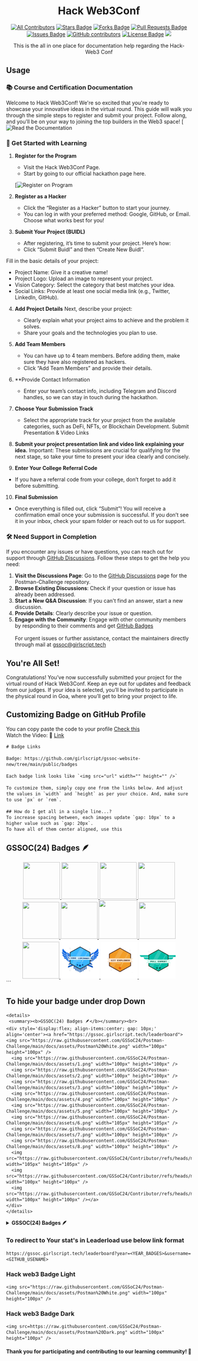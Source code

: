 

<h1 align="center">Hack Web3Conf</h1>

<div align="center">
  
<!-- ALL-CONTRIBUTORS-BADGE:START - Do not remove or modify this section -->

[![All Contributors](https://img.shields.io/badge/all_contributors-1-orange.svg?style=flat-square)](#contributors-)
<a href="https://github.com/GSSoC24/Hack-Web3Conf/stargazers"><img src="https://img.shields.io/github/stars/GSSoC24/Hack-Web3Conf" alt="Stars Badge"/></a>
<a href="https://github.com/GSSoC24/Hack-Web3Conf/network/members"><img src="https://img.shields.io/github/forks/GSSoC24/Hack-Web3Conf" alt="Forks Badge"/></a>
<a href="https://github.com/GSSoC24/Hack-Web3Conf/pulls"><img src="https://img.shields.io/github/issues-pr/GSSoC24/Hack-Web3Conf" alt="Pull Requests Badge"/></a>
<a href="https://github.com/GSSoC24/Hack-Web3Conf/issues"><img src="https://img.shields.io/github/issues/GSSoC24/Hack-Web3Conf" alt="Issues Badge"/></a>
<a href="https://github.com/GSSoC24/Hack-Web3Conf/graphs/contributors"><img alt="GitHub contributors" src="https://img.shields.io/github/contributors/GSSoC24/Hack-Web3Conf?color=2b9348"></a>
<a href="https://github.com/GSSoC24/Hack-Web3Conf/blob/master/LICENSE"><img src="https://img.shields.io/github/license/GSSoC24/Hack-Web3Conf?color=2b9348" alt="License Badge"/></a>
[![](https://visitcount.itsvg.in/api?id=gssoc-postman&label=Profile%20Views&color=0&icon=5&pretty=true)](https://visitcount.itsvg.in)
<!-- ALL-CONTRIBUTORS-BADGE:END -->
This is the all in one place for documentation help regarding the Hack- Web3 Conf
</div>


## Usage

### 📚 Course and Certification Documentation

Welcome to Hack Web3Conf! We're so excited that you're ready to showcase your innovative ideas in the virtual round. This guide will walk you through the simple steps to register and submit your project. Follow along, and you'll be on your way to joining the top builders in the Web3 space!
  [![Read the Documentation]()

### 🚀 Get Started with Learning

1. **Register for the Program**
   - Visit the Hack Web3Conf Page.
   - Start by going to our official hackathon page here.
   
   [![Register on Program]()

2. **Register as a Hacker**
   - Click the “Register as a Hacker” button to start your journey.
   - You can log in with your preferred method: Google, GitHub, or Email. Choose what works best for you!


3. **Submit Your Project (BUIDL)**
   - After registering, it’s time to submit your project. Here’s how:
   - Click “Submit Buidl” and then “Create New Buidl”.
     
 Fill in the basic details of your project:

   - Project Name: Give it a creative name!
   - Project Logo: Upload an image to represent your project.
   - Vision Category: Select the category that best matches your idea.
   - Social Links: Provide at least one social media link (e.g., Twitter, LinkedIn, GitHub).

4. **Add Project Details**
   Next, describe your project:
   - Clearly explain what your project aims to achieve and the problem it solves.
   - Share your goals and the technologies you plan to use.

5. **Add Team Members**
   - You can have up to 4 team members. Before adding them, make sure they have also registered as hackers.
   - Click “Add Team Members” and provide their details.

6. **Provide Contact Information
   - Enter your team’s contact info, including Telegram and Discord handles, so we can stay in touch during the hackathon.

7. **Choose Your Submission Track**
   - Select the appropriate track for your project from the available categories, such as DeFi, NFTs, or Blockchain Development.
Submit Presentation & Video Links

8. **Submit your project presentation link and video link explaining your idea.**
Important: These submissions are crucial for qualifying for the next stage, so take your time to present your idea clearly and concisely.

9. **Enter Your College Referral Code**
  - If you have a referral code from your college, don’t forget to add it before submitting.

10. **Final Submission**
   - Once everything is filled out, click “Submit”! You will receive a confirmation email once your submission is successful. If you don’t see it in your inbox, check your spam folder or reach out to us for support.
### 🛠️ Need Support in Completion

If you encounter any issues or have questions, you can reach out for support through [GitHub Discussions](https://github.com/orgs/GSSoC24/discussions/1021). Follow these steps to get the help you need:

1. **Visit the Discussions Page**: Go to the [GitHub Discussions](https://github.com/orgs/GSSoC24/discussions/1021) page for the Postman-Challenge repository.
2. **Browse Existing Discussions**: Check if your question or issue has already been addressed.
3. **Start a New Q&A Discussion**: If you can't find an answer, start a new discussion.
4. **Provide Details**: Clearly describe your issue or question. 
5. **Engage with the Community**: Engage with other community members by responding to their comments and get [GitHub Badges](https://github.com/GSSoC24/Contributor/discussions/11)<br><br>
For urgent issues or further assistance, contact the maintainers directly through mail at gssoc@girlscript.tech

## You're All Set!
Congratulations! You’ve now successfully submitted your project for the virtual round of Hack Web3Conf. Keep an eye out for updates and feedback from our judges. If your idea is selected, you’ll be invited to participate in the physical round in Goa, where you’ll get to bring your project to life.

## Customizing Badge on GitHub Profile

You can copy paste the code to your profile [Check this](https://github.com/GSSoC24/Postman-Challenge/tree/main/docs/assets)<br>
Watch the Video: 🔗 [Link](https://www.loom.com/share/a298d6521a4d4916878f41fa39b68c1e?sid=6bc307c7-da57-4fda-b2e9-f9a1f5a3f3e2)
```
# Badge Links

Badge: https://github.com/girlscript/gssoc-website-new/tree/main/public/badges

Each badge link looks like `<img src="url" width="" height="" />`

To customize them, simply copy one from the links below. And adjust the values in `width` and `height` as per your choice. And, make sure to use `px` or `rem`.

## How do I get all in a single line...?
To increase spacing between, each images update `gap: 10px` to a higher value such as `gap: 20px`.
To have all of them center aligned, use this
```
## GSSOC(24) Badges 🪶
<div style='display:flex; align-items:center; gap: 10px;' align='center'><a href="https://gssoc.girlscript.tech/leaderboard">
<img src="https://raw.githubusercontent.com/GSSoC24/Postman-Challenge/main/docs/assets/Postman%20White.png" width="100px" height="100px" />
  <img src="https://raw.githubusercontent.com/GSSoC24/Postman-Challenge/main/docs/assets/1.png" width="100px" height="100px" />
  <img src="https://raw.githubusercontent.com/GSSoC24/Postman-Challenge/main/docs/assets/2.png" width="100px" height="100px" />
  <img src="https://raw.githubusercontent.com/GSSoC24/Postman-Challenge/main/docs/assets/3.png" width="100px" height="100px" />
  <img src="https://raw.githubusercontent.com/GSSoC24/Postman-Challenge/main/docs/assets/4.png" width="100px" height="100px" />
  <img src="https://raw.githubusercontent.com/GSSoC24/Postman-Challenge/main/docs/assets/5.png" width="100px" height="100px" />
  <img src="https://raw.githubusercontent.com/GSSoC24/Postman-Challenge/main/docs/assets/6.png" width="105px" height="105px" />
  <img src="https://raw.githubusercontent.com/GSSoC24/Postman-Challenge/main/docs/assets/7.png" width="100px" height="100px" />
  <img src="https://raw.githubusercontent.com/GSSoC24/Postman-Challenge/main/docs/assets/8.png" width="100px" height="100px" />
  <img src="https://raw.githubusercontent.com/GSSoC24/Contributor/refs/heads/main/assets/Code%20Luminary.png" width="105px" height="105px" />
  <img src="https://raw.githubusercontent.com/GSSoC24/Contributor/refs/heads/main/assets/Git%20Explorer.png" width="100px" height="100px" />
  <img src="https://raw.githubusercontent.com/GSSoC24/Contributor/refs/heads/main/assets/Pull%20Expert.png" width="100px" height="100px" /></a>
</div>
```

## To hide your badge under drop Down
```
<details>	
 <summary><b>GSSOC(24) Badges 🪶</b></summary><br>
<div style='display:flex; align-items:center; gap: 10px;' align='center'><a href="https://gssoc.girlscript.tech/leaderboard">
<img src="https://raw.githubusercontent.com/GSSoC24/Postman-Challenge/main/docs/assets/Postman%20White.png" width="100px" height="100px" />
  <img src="https://raw.githubusercontent.com/GSSoC24/Postman-Challenge/main/docs/assets/1.png" width="100px" height="100px" />
  <img src="https://raw.githubusercontent.com/GSSoC24/Postman-Challenge/main/docs/assets/2.png" width="100px" height="100px" />
  <img src="https://raw.githubusercontent.com/GSSoC24/Postman-Challenge/main/docs/assets/3.png" width="100px" height="100px" />
  <img src="https://raw.githubusercontent.com/GSSoC24/Postman-Challenge/main/docs/assets/4.png" width="100px" height="100px" />
  <img src="https://raw.githubusercontent.com/GSSoC24/Postman-Challenge/main/docs/assets/5.png" width="100px" height="100px" />
  <img src="https://raw.githubusercontent.com/GSSoC24/Postman-Challenge/main/docs/assets/6.png" width="105px" height="105px" />
  <img src="https://raw.githubusercontent.com/GSSoC24/Postman-Challenge/main/docs/assets/7.png" width="100px" height="100px" />
  <img src="https://raw.githubusercontent.com/GSSoC24/Postman-Challenge/main/docs/assets/8.png" width="100px" height="100px" />
  <img src="https://raw.githubusercontent.com/GSSoC24/Contributor/refs/heads/main/assets/Code%20Luminary.png" width="105px" height="105px" />
  <img src="https://raw.githubusercontent.com/GSSoC24/Contributor/refs/heads/main/assets/Git%20Explorer.png" width="100px" height="100px" />
  <img src="https://raw.githubusercontent.com/GSSoC24/Contributor/refs/heads/main/assets/Pull%20Expert.png" width="100px" height="100px" /></a>
</div>
</details>
```
<details>	
 <summary><b>GSSOC(24) Badges 🪶</b></summary><br>
<div style='display:flex; align-items:center; gap: 10px;' align='center'>
  <a href="https://gssoc.girlscript.tech/leaderboard">
<img src="https://raw.githubusercontent.com/GSSoC24/Postman-Challenge/main/docs/assets/Postman%20White.png" width="100px" height="100px" />
  <img src="https://raw.githubusercontent.com/GSSoC24/Postman-Challenge/main/docs/assets/1.png" width="100px" height="100px" />
  <img src="https://raw.githubusercontent.com/GSSoC24/Postman-Challenge/main/docs/assets/2.png" width="100px" height="100px" />
  <img src="https://raw.githubusercontent.com/GSSoC24/Postman-Challenge/main/docs/assets/3.png" width="100px" height="100px" />
  <img src="https://raw.githubusercontent.com/GSSoC24/Postman-Challenge/main/docs/assets/4.png" width="100px" height="100px" />
  <img src="https://raw.githubusercontent.com/GSSoC24/Postman-Challenge/main/docs/assets/5.png" width="100px" height="100px" />
  <img src="https://raw.githubusercontent.com/GSSoC24/Postman-Challenge/main/docs/assets/6.png" width="105px" height="105px" />
  <img src="https://raw.githubusercontent.com/GSSoC24/Postman-Challenge/main/docs/assets/7.png" width="100px" height="100px" />
  <img src="https://raw.githubusercontent.com/GSSoC24/Postman-Challenge/main/docs/assets/8.png" width="100px" height="100px" />
  <img src="https://raw.githubusercontent.com/GSSoC24/Contributor/refs/heads/main/assets/Code%20Luminary.png" width="105px" height="15px" />
  <img src="https://raw.githubusercontent.com/GSSoC24/Contributor/refs/heads/main/assets/Git%20Explorer.png" width="100px" height="100px" />
  <img src="https://raw.githubusercontent.com/GSSoC24/Contributor/refs/heads/main/assets/Pull%20Expert.png" width="100px" height="100px" /></a>
</div>
</details>

### To redirect to Your stat's in Leaderload use below link format
```
https://gssoc.girlscript.tech/leaderboard?year=<YEAR_BADGES>&username=<GITHUB_USENAME>
```

### Hack web3 Badge Light
```
<img src="https://raw.githubusercontent.com/GSSoC24/Postman-Challenge/main/docs/assets/Postman%20White.png" width="100px" height="100px" /> 
```

### Hack web3 Badge Dark
```
<img src=https://raw.githubusercontent.com/GSSoC24/Postman-Challenge/main/docs/assets/Postman%20Dark.png" width="100px" height="100px" />
```


#### Thank you for participating and contributing to our learning community! 🙌
